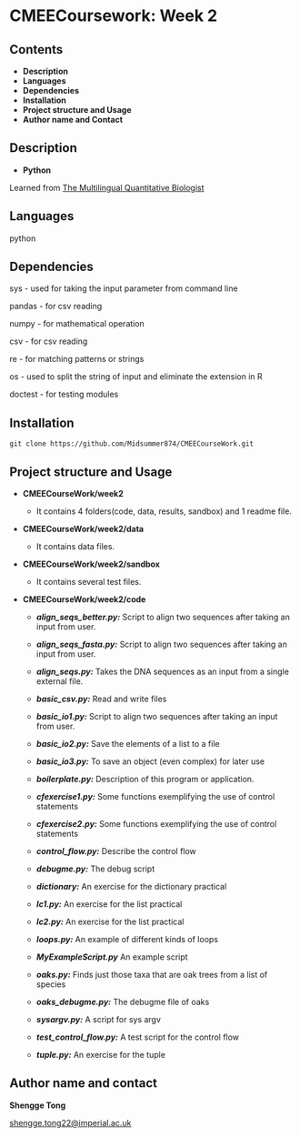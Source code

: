 # CMEECoursework: Week 2

## Contents

- **Description**
- **Languages**
- **Dependencies**
- **Installation**
- **Project structure and Usage**
- **Author name and Contact**

## Description
- **Python**

Learned from [The Multilingual Quantitative Biologist](https://mhasoba.github.io/TheMulQuaBio/intro.html) 

## Languages

python

## Dependencies

sys - used for taking the input parameter from command line

pandas - for csv reading

numpy - for mathematical operation

csv - for csv reading

re - for matching patterns or strings

os - used to split the string of input and eliminate the extension in R

doctest - for testing modules

## Installation

```
git clone https://github.com/Midsummer874/CMEECourseWork.git
```

## Project structure and Usage 

- **CMEECourseWork/week2**

  - It contains 4 folders(code, data, results, sandbox) and 1 readme file.

- **CMEECourseWork/week2/data**

  - It contains data files.

- **CMEECourseWork/week2/sandbox**

  - It contains several test files.

- **CMEECourseWork/week2/code**

  - ***align_seqs_better.py:*** Script to align two sequences after taking an input from user.
 
  - ***align_seqs_fasta.py:*** Script to align two sequences after taking an input from user.
 
  - ***align_seqs.py:*** Takes the DNA sequences as an input from a single external file.

  - ***basic_csv.py:*** Read and write files

  - ***basic_io1.py:*** Script to align two sequences after taking an input from user.

  - ***basic_io2.py:*** Save the elements of a list to a file

  - ***basic_io3.py:*** To save an object (even complex) for later use

  - ***boilerplate.py:*** Description of this program or application.

  - ***cfexercise1.py:*** Some functions exemplifying the use of control statements

  - ***cfexercise2.py:*** Some functions exemplifying the use of control statements

  - ***control_flow.py:*** Describe the control flow

  - ***debugme.py:*** The debug script

  - ***dictionary:*** An exercise for the dictionary practical

  - ***lc1.py:*** An exercise for the list practical

  - ***lc2.py:*** An exercise for the list practical

  - ***loops.py:*** An example of different kinds of loops

  - ***MyExampleScript.py*** An example script

  - ***oaks.py:*** Finds just those taxa that are oak trees from a list of species

  - ***oaks_debugme.py:*** The debugme file of oaks

  - ***sysargv.py:*** A script for sys argv

  - ***test_control_flow.py:*** A test script for the control flow
  
  - ***tuple.py:*** An exercise for the tuple

## Author name and contact

**Shengge Tong**

shengge.tong22@imperial.ac.uk
